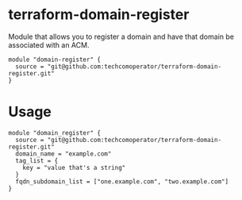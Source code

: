 # terraform-domain-register
Module that allows you to register a domain and have that domain be associated with an ACM.

```
module "domain-register" {
  source = "git@github.com:techcomoperator/terraform-domain-register.git"
}
```

# Usage
```
module "domain_register" {
  source = "git@github.com:techcomoperator/terraform-domain-register.git"
  domain_name = "example.com"
  tag_list = {
    key = "value that's a string"
  }
  fqdn_subdomain_list = ["one.example.com", "two.example.com"]
}
```